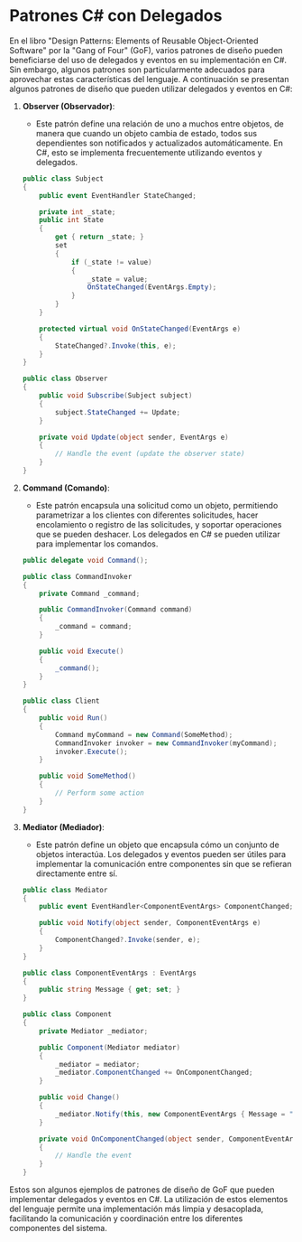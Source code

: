 # Patrones C# con Delegados

En el libro "Design Patterns: Elements of Reusable Object-Oriented Software" por la "Gang of Four" (GoF), varios patrones de diseño pueden beneficiarse del uso de delegados y eventos en su implementación en C#. Sin embargo, algunos patrones son particularmente adecuados para aprovechar estas características del lenguaje. A continuación se presentan algunos patrones de diseño que pueden utilizar delegados y eventos en C#:

1. **Observer (Observador)**:
   - Este patrón define una relación de uno a muchos entre objetos, de manera que cuando un objeto cambia de estado, todos sus dependientes son notificados y actualizados automáticamente. En C#, esto se implementa frecuentemente utilizando eventos y delegados.
   ```csharp
   public class Subject
   {
       public event EventHandler StateChanged;

       private int _state;
       public int State
       {
           get { return _state; }
           set
           {
               if (_state != value)
               {
                   _state = value;
                   OnStateChanged(EventArgs.Empty);
               }
           }
       }

       protected virtual void OnStateChanged(EventArgs e)
       {
           StateChanged?.Invoke(this, e);
       }
   }

   public class Observer
   {
       public void Subscribe(Subject subject)
       {
           subject.StateChanged += Update;
       }

       private void Update(object sender, EventArgs e)
       {
           // Handle the event (update the observer state)
       }
   }
   ```

2. **Command (Comando)**:
   - Este patrón encapsula una solicitud como un objeto, permitiendo parametrizar a los clientes con diferentes solicitudes, hacer encolamiento o registro de las solicitudes, y soportar operaciones que se pueden deshacer. Los delegados en C# se pueden utilizar para implementar los comandos.
   ```csharp
   public delegate void Command();

   public class CommandInvoker
   {
       private Command _command;

       public CommandInvoker(Command command)
       {
           _command = command;
       }

       public void Execute()
       {
           _command();
       }
   }

   public class Client
   {
       public void Run()
       {
           Command myCommand = new Command(SomeMethod);
           CommandInvoker invoker = new CommandInvoker(myCommand);
           invoker.Execute();
       }

       public void SomeMethod()
       {
           // Perform some action
       }
   }
   ```

3. **Mediator (Mediador)**:
   - Este patrón define un objeto que encapsula cómo un conjunto de objetos interactúa. Los delegados y eventos pueden ser útiles para implementar la comunicación entre componentes sin que se refieran directamente entre sí.
   ```csharp
   public class Mediator
   {
       public event EventHandler<ComponentEventArgs> ComponentChanged;

       public void Notify(object sender, ComponentEventArgs e)
       {
           ComponentChanged?.Invoke(sender, e);
       }
   }

   public class ComponentEventArgs : EventArgs
   {
       public string Message { get; set; }
   }

   public class Component
   {
       private Mediator _mediator;

       public Component(Mediator mediator)
       {
           _mediator = mediator;
           _mediator.ComponentChanged += OnComponentChanged;
       }

       public void Change()
       {
           _mediator.Notify(this, new ComponentEventArgs { Message = "Component Changed" });
       }

       private void OnComponentChanged(object sender, ComponentEventArgs e)
       {
           // Handle the event
       }
   }
   ```

Estos son algunos ejemplos de patrones de diseño de GoF que pueden implementar delegados y eventos en C#. La utilización de estos elementos del lenguaje permite una implementación más limpia y desacoplada, facilitando la comunicación y coordinación entre los diferentes componentes del sistema.